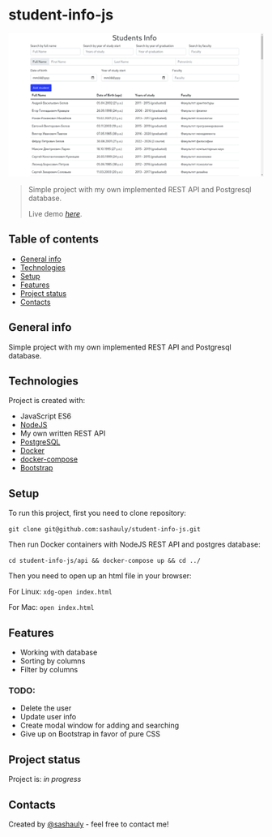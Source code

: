 # student-info-js
![Overview](./img/overview.png)
> Simple project with my own implemented REST API and Postgresql database.
> 
> Live demo [_here_](https://sashauly.github.io/student-info-js/).

## Table of contents
* [General info](#general-info)
* [Technologies](#technologies)
* [Setup](#setup)
* [Features](#features)
* [Project status](#project-status)
* [Contacts](#contacts)

## General info
Simple project with my own implemented REST API and Postgresql database.

## Technologies
Project is created with:
* JavaScript ES6
* [NodeJS](https://nodejs.org/en)
* My own written REST API
* [PostgreSQL](https://www.postgresql.org/)
* [Docker](https://www.docker.com/)
* [docker-compose](https://docs.docker.com/compose/)
* [Bootstrap](https://getbootstrap.com/)

## Setup
To run this project, first you need to clone repository:

`git clone git@github.com:sashauly/student-info-js.git`

Then run Docker containers with NodeJS REST API and postgres database:

`cd student-info-js/api && docker-compose up && cd ../`

Then you need to open up an html file in your browser:

For Linux: `xdg-open index.html`

For Mac: `open index.html`
  
## Features
* Working with database
* Sorting by columns
* Filter by columns
### TODO:
* Delete the user
* Update user info
* Create modal window for adding and searching
* Give up on Bootstrap in favor of pure CSS

## Project status
Project is: _in progress_
## Contacts
Created by [@sashauly](https://t.me/sashauly) - feel free to contact me!
